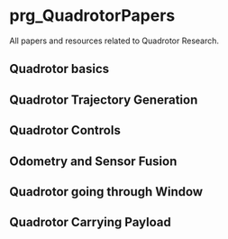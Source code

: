 # prg_QuadrotorPapers
All papers and resources related to Quadrotor Research.

## Quadrotor basics

## Quadrotor Trajectory Generation

## Quadrotor Controls

## Odometry and Sensor Fusion

## Quadrotor going through Window

## Quadrotor Carrying Payload

